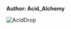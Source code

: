 <b>Author: Acid_Alchemy</b><br>

![AcidDrop](https://github.com/yuankong666/Ultimate-RAT-Collection/assets/128066597/3a7ab921-7dfe-465e-9a65-1ca6461644f5)

